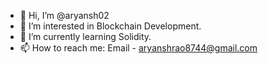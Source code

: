 - 👋 Hi, I’m @aryansh02
- 👀 I’m interested in Blockchain Development.
- 🌱 I’m currently learning Solidity.
- 📫 How to reach me: Email - aryanshrao8744@gmail.com
